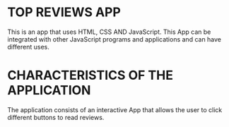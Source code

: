 # TOP REVIEWS APP

This is an app that uses HTML, CSS AND JavaScript. This App can be integrated with other JavaScript programs and applications and can have different uses.

# CHARACTERISTICS OF THE APPLICATION

The application consists of an interactive App that allows the user to click different buttons to read reviews.


